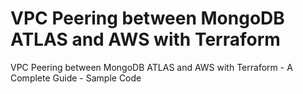 # VPC Peering between MongoDB ATLAS and AWS with Terraform 

VPC Peering between MongoDB ATLAS and AWS with Terraform - A Complete Guide - Sample Code